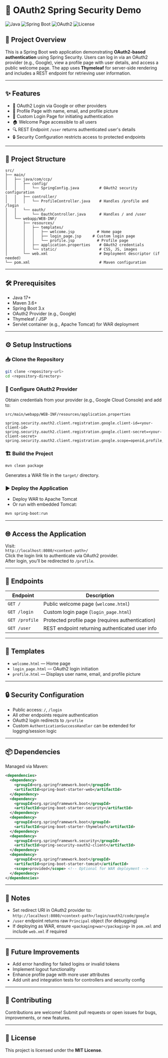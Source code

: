 # 🔐 OAuth2 Spring Security Demo

![Java](https://img.shields.io/badge/Java-17-blue.svg)
![Spring Boot](https://img.shields.io/badge/SpringBoot-3.x-green.svg)
![OAuth2](https://img.shields.io/badge/Auth-OAuth2-informational.svg)
![License](https://img.shields.io/badge/License-MIT-yellow.svg)

## 📖 Project Overview

This is a Spring Boot web application demonstrating **OAuth2-based authentication** using Spring Security. Users can log in via an OAuth2 provider (e.g., Google), view a profile page with user details, and access a public welcome page. The app uses **Thymeleaf** for server-side rendering and includes a REST endpoint for retrieving user information.

---

## ✨ Features

- 🔐 OAuth2 Login via Google or other providers  
- 👤 Profile Page with name, email, and profile picture  
- 🧭 Custom Login Page for initiating authentication  
- 🏠 Welcome Page accessible to all users  
- 🔍 REST Endpoint `/user` returns authenticated user's details  
- 🔒 Security Configuration restricts access to protected endpoints

---

## 📁 Project Structure

```text
src/
├── main/
│   ├── java/com/ccp/
│   │   ├── config/
│   │   │   └── SpringConfig.java         # OAuth2 security configuration
│   │   ├── controller/
│   │   │   └── ProfileController.java    # Handles /profile and /login
│   │   └── oauth/
│   │       └── OauthController.java      # Handles / and /user
│   └── webapp/WEB-INF/
│       ├── resources/
│       │   ├── templates/
│       │   │   ├── welcome.jsp          # Home page
│       │   │   ├── login_page.jsp     # Custom login page
│       │   │   └── profile.jsp          # Profile page
│       │   ├── application.properties    # OAuth2 credentials
│       │   └── static/                   # CSS, JS, images
│       └── web.xml                       # Deployment descriptor (if needed)
└── pom.xml                               # Maven configuration
```

---

## 🛠️ Prerequisites

- Java 17+  
- Maven 3.6+  
- Spring Boot 3.x  
- OAuth2 Provider (e.g., Google)  
- Thymeleaf / JSP 
- Servlet container (e.g., Apache Tomcat) for WAR deployment

---

## ⚙️ Setup Instructions

### 📥 Clone the Repository

```bash
git clone <repository-url>
cd <repository-directory>
```

### 🔑 Configure OAuth2 Provider

Obtain credentials from your provider (e.g., Google Cloud Console) and add to:

`src/main/webapp/WEB-INF/resources/application.properties`

```properties
spring.security.oauth2.client.registration.google.client-id=<your-client-id>
spring.security.oauth2.client.registration.google.client-secret=<your-client-secret>
spring.security.oauth2.client.registration.google.scope=openid,profile,email
```

### 🏗️ Build the Project

```bash
mvn clean package
```

Generates a WAR file in the `target/` directory.

### ▶️ Deploy the Application

- Deploy WAR to Apache Tomcat  
- Or run with embedded Tomcat:

```bash
mvn spring-boot:run
```

---

## 🌐 Access the Application

Visit:  
`http://localhost:8080/<context-path>/`  
Click the login link to authenticate via OAuth2 provider.  
After login, you’ll be redirected to `/profile`.

---

## 📡 Endpoints

| Endpoint     | Description                                      |
|--------------|--------------------------------------------------|
| `GET /`      | Public welcome page (`welcome.html`)             |
| `GET /login` | Custom login page (`login_page.html`)            |
| `GET /profile` | Protected profile page (requires authentication) |
| `GET /user`  | REST endpoint returning authenticated user info  |

---

## 🧾 Templates

- `welcome.html` — Home page  
- `login_page.html` — OAuth2 login initiation  
- `profile.html` — Displays user name, email, and profile picture

---

## 🔒 Security Configuration

- Public access: `/`, `/login`  
- All other endpoints require authentication  
- OAuth2 login redirects to `/profile`  
- Custom `AuthenticationSuccessHandler` can be extended for logging/session logic

---

## 📦 Dependencies

Managed via Maven:

```xml
<dependencies>
  <dependency>
    <groupId>org.springframework.boot</groupId>
    <artifactId>spring-boot-starter-web</artifactId>
  </dependency>
  <dependency>
    <groupId>org.springframework.boot</groupId>
    <artifactId>spring-boot-starter-security</artifactId>
  </dependency>
  <dependency>
    <groupId>org.springframework.boot</groupId>
    <artifactId>spring-boot-starter-thymeleaf</artifactId>
  </dependency>
  <dependency>
    <groupId>org.springframework.security</groupId>
    <artifactId>spring-security-oauth2-client</artifactId>
  </dependency>
  <dependency>
    <groupId>org.springframework.boot</groupId>
    <artifactId>spring-boot-starter-tomcat</artifactId>
    <scope>provided</scope> <!-- Optional for WAR deployment -->
  </dependency>
</dependencies>
```

---

## 📝 Notes

- Set redirect URI in OAuth2 provider to:  
  `http://localhost:8080/<context-path>/login/oauth2/code/google`
- `/user` endpoint returns raw `Principal` object (for debugging)
- If deploying as WAR, ensure `<packaging>war</packaging>` in `pom.xml` and include `web.xml` if required

---

## 🚀 Future Improvements

- Add error handling for failed logins or invalid tokens  
- Implement logout functionality  
- Enhance profile page with more user attributes  
- Add unit and integration tests for controllers and security config

---

## 🤝 Contributing

Contributions are welcome! Submit pull requests or open issues for bugs, improvements, or new features.

---

## 📜 License

This project is licensed under the **MIT License**.
